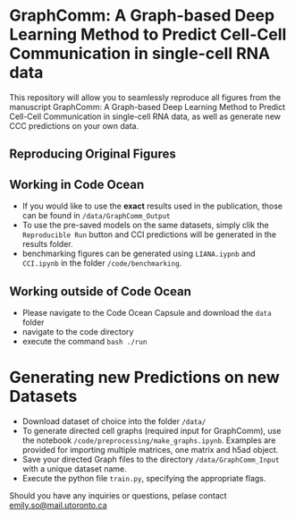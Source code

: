 # GraphComm: A Graph-based Deep Learning Method to Predict Cell-Cell Communication in single-cell RNA data

This repository will allow you to seamlessly reproduce all figures from the manuscript GraphComm: A Graph-based Deep Learning Method to Predict Cell-Cell Communication in single-cell RNA data, as well as generate new CCC predictions on your own data.

## Reproducing Original Figures 
## Working in Code Ocean 
- If you would like to use the **exact** results used in the publication, those can be found in  `/data/GraphComm_Output`
- To use the pre-saved models on the same datasets, simply clik the `Reproducible Run` button and CCI predictions will be generated in the results folder. 
- benchmarking figures can be generated using `LIANA.iypnb` and `CCI.ipynb` in the folder `/code/benchmarking`. 
## Working outside of Code Ocean
- Please navigate to the Code Ocean Capsule and download the `data` folder 
- navigate to the code directory
- execute the command `bash ./run`

# Generating new Predictions on new Datasets
- Download dataset of choice into the folder `/data/`
- To generate directed cell graphs (required input for GraphComm), use the notebook `/code/preprocessing/make_graphs.ipynb`. Examples are provided for importing multiple matrices, one matrix and h5ad object. 
- Save your directed Graph files to the directory `/data/GraphComm_Input` with a unique dataset name. 
- Execute the python file `train.py`, specifying the appropriate flags. 

Should you have any inquiries or questions, pelase contact emily.so@mail.utoronto.ca


